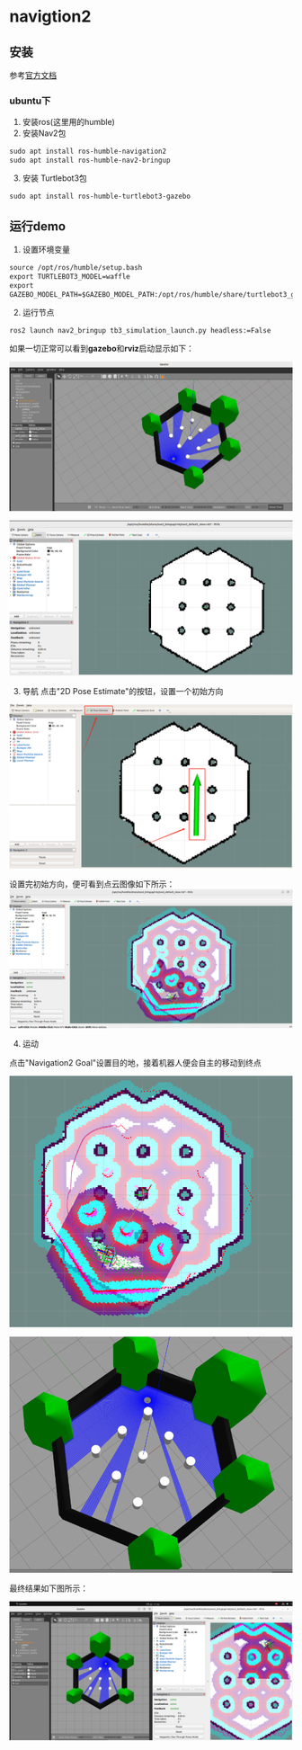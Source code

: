 # navigtion2
## 安装
参考[官方文档](https://docs.nav2.org/getting_started/index.html#installation)

### ubuntu下
1. 安装ros(这里用的humble)
2. 安装Nav2包
```
sudo apt install ros-humble-navigation2
sudo apt install ros-humble-nav2-bringup
```
3. 安装 Turtlebot3包
```
sudo apt install ros-humble-turtlebot3-gazebo
```
## 运行demo
1. 设置环境变量
```
source /opt/ros/humble/setup.bash
export TURTLEBOT3_MODEL=waffle
export GAZEBO_MODEL_PATH=$GAZEBO_MODEL_PATH:/opt/ros/humble/share/turtlebot3_gazebo/models
```
2. 运行节点
```
ros2 launch nav2_bringup tb3_simulation_launch.py headless:=False
```
如果一切正常可以看到**gazebo**和**rviz**启动显示如下：

![img.png](attachment/img.png)

![img_1.png](attachment/img_1.png)

3. 导航
点击"2D Pose Estimate"的按钮，设置一个初始方向

![img_7.png](attachment/img_7.png)

设置完初始方向，便可看到点云图像如下所示：
![img_2.png](attachment/img_2.png)

4. 运动

点击"Navigation2 Goal"设置目的地，接着机器人便会自主的移动到终点

![img_3.png](attachment/img_3.png)

![img_4.png](attachment/img_4.png)  

最终结果如下图所示：

![img_5.png](attachment/img_5.png)
